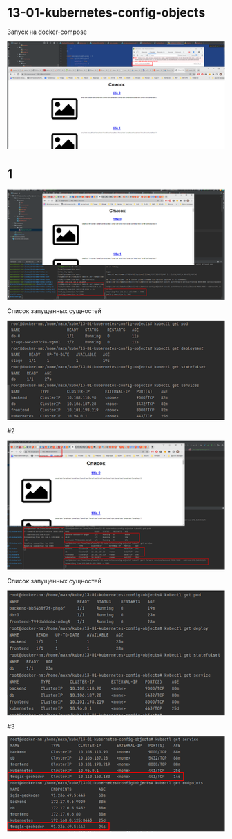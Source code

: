 # 13-01-kubernetes-config-objects

Запуск на docker-compose

![img.png](img.png)

# 1

![img_1.png](img_1.png)

Список запущенных сущностей

![img_4.png](img_4.png)

#2

![img_2.png](img_2.png)

Список запущенных сущностей

![img_3.png](img_3.png)

#3

![img_5.png](img_5.png)